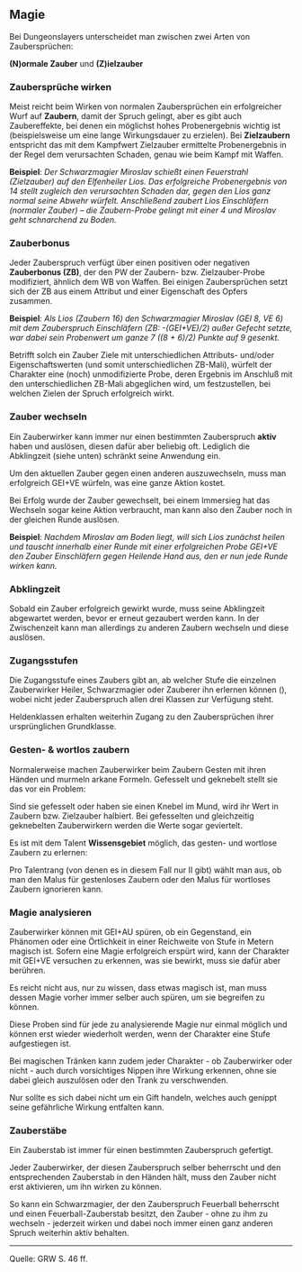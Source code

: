 ## Magie

Bei Dungeonslayers unterscheidet man zwischen zwei Arten von Zaubersprüchen:

**(N)ormale Zauber** und **(Z)ielzauber**

### Zaubersprüche wirken

Meist reicht beim Wirken von normalen Zaubersprüchen ein erfolgreicher Wurf auf **Zaubern**, damit der Spruch gelingt, aber es gibt auch Zaubereffekte, bei denen ein möglichst hohes Probenergebnis wichtig ist (beispielsweise um eine lange Wirkungsdauer zu erzielen). Bei **Zielzaubern** entspricht das mit dem Kampfwert Zielzauber ermittelte Probenergebnis in der Regel dem verursachten Schaden, genau wie beim Kampf mit Waffen.

**Beispiel**: _Der Schwarzmagier Miroslav schießt einen Feuerstrahl (Zielzauber) auf den Elfenheiler Lios. Das erfolgreiche Probenergebnis von 14 stellt zugleich den verursachten Schaden dar, gegen den Lios ganz normal seine Abwehr würfelt. Anschließend zaubert Lios Einschläfern (normaler Zauber) – die Zaubern-Probe gelingt mit einer 4 und Miroslav geht schnarchend zu Boden._

### Zauberbonus

Jeder Zauberspruch verfügt über einen positiven oder negativen **Zauberbonus (ZB)**, der den PW der Zaubern- bzw. Zielzauber-Probe modifiziert, ähnlich dem WB von Waffen. Bei einigen Zaubersprüchen setzt sich der ZB aus einem Attribut und einer Eigenschaft des Opfers zusammen.

**Beispiel**: _Als Lios (Zaubern 16) den Schwarzmagier Miroslav (GEI 8, VE 6) mit dem Zauberspruch Einschläfern (ZB: -(GEI+VE)/2) außer Gefecht setzte, war dabei sein Probenwert um ganze 7 ((8 + 6)/2) Punkte auf 9 gesenkt._

Betrifft solch ein Zauber Ziele mit unterschiedlichen Attributs- und/oder Eigenschaftswerten (und somit unterschiedlichen ZB-Mali), würfelt der Charakter eine (noch) unmodifizierte Probe, deren Ergebnis im Anschluß mit den unterschiedlichen ZB-Mali abgeglichen wird, um festzustellen, bei welchen Zielen der Spruch erfolgreich wirkt.

### Zauber wechseln

Ein Zauberwirker kann immer nur einen bestimmten Zauberspruch **aktiv** haben und auslösen, diesen dafür aber beliebig oft. Lediglich die Abklingzeit (siehe unten) schränkt seine Anwendung ein.

Um den aktuellen Zauber gegen einen anderen auszuwechseln, muss man erfolgreich GEI+VE würfeln, was eine ganze Aktion kostet.

Bei Erfolg wurde der Zauber gewechselt, bei einem Immersieg hat das Wechseln sogar keine Aktion verbraucht, man kann also den Zauber noch in der gleichen Runde auslösen.

**Beispiel**: _Nachdem Miroslav am Boden liegt, will sich Lios zunächst heilen und tauscht innerhalb einer Runde mit einer erfolgreichen Probe GEI+VE den Zauber Einschläfern gegen Heilende Hand aus, den er nun jede Runde wirken kann._

### Abklingzeit

Sobald ein Zauber erfolgreich gewirkt wurde, muss seine Abklingzeit abgewartet werden, bevor er erneut gezaubert werden kann. In der Zwischenzeit kann man allerdings zu anderen Zaubern wechseln und diese auslösen.

### Zugangsstufen

Die Zugangsstufe eines Zaubers gibt an, ab welcher Stufe die einzelnen Zauberwirker Heiler, Schwarzmagier oder Zauberer ihn erlernen können (), wobei nicht jeder Zauberspruch allen drei Klassen zur Verfügung steht.

Heldenklassen erhalten weiterhin Zugang zu den Zaubersprüchen ihrer ursprünglichen Grundklasse.

### Gesten- & wortlos zaubern

Normalerweise machen Zauberwirker beim Zaubern Gesten mit ihren Händen und murmeln arkane Formeln. Gefesselt und geknebelt stellt sie das vor ein Problem:

Sind sie gefesselt oder haben sie einen Knebel im Mund, wird ihr Wert in Zaubern bzw. Zielzauber halbiert. Bei gefesselten und gleichzeitig geknebelten Zauberwirkern werden die Werte sogar geviertelt.

Es ist mit dem Talent **Wissensgebiet** möglich, das gesten- und wortlose Zaubern zu erlernen:

Pro Talentrang (von denen es in diesem Fall nur II gibt) wählt man aus, ob man den Malus für gestenloses Zaubern oder den Malus für wortloses Zaubern ignorieren kann.

### Magie analysieren

Zauberwirker können mit GEI+AU spüren, ob ein Gegenstand, ein Phänomen oder eine Örtlichkeit in einer Reichweite von Stufe in Metern magisch ist. Sofern eine Magie erfolgreich erspürt wird, kann der Charakter mit GEI+VE versuchen zu erkennen, was sie bewirkt, muss sie dafür aber berühren.

Es reicht nicht aus, nur zu wissen, dass etwas magisch ist, man muss dessen Magie vorher immer selber auch spüren, um sie begreifen zu können.

Diese Proben sind für jede zu analysierende Magie nur einmal möglich und können erst wieder wiederholt werden, wenn der Charakter eine Stufe aufgestiegen ist.

Bei magischen Tränken kann zudem jeder Charakter - ob Zauberwirker oder nicht - auch durch vorsichtiges Nippen ihre Wirkung erkennen, ohne sie dabei gleich auszulösen oder den Trank zu verschwenden.

Nur sollte es sich dabei nicht um ein Gift handeln, welches auch genippt seine gefährliche Wirkung entfalten kann.

### Zauberstäbe

Ein Zauberstab ist immer für einen bestimmten Zauberspruch gefertigt.

Jeder Zauberwirker, der diesen Zauberspruch selber beherrscht und den entsprechenden Zauberstab in den Händen hält, muss den Zauber nicht erst aktivieren, um ihn wirken zu können.

So kann ein Schwarzmagier, der den Zauberspruch Feuerball beherrscht und einen Feuerball-Zauberstab besitzt, den Zauber - ohne zu ihm zu wechseln - jederzeit wirken und dabei noch immer einen ganz anderen Spruch weiterhin aktiv behalten.

---

Quelle: GRW S. 46 ff.
